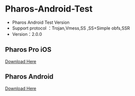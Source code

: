 # Pharos-Android-Test
* Pharos Android Test Version
* Support protocol ：Trojan,Vmess,SS ,SS+Simple obfs,SSR
* Version：2.0.0


## Pharos Pro iOS
[Download Here](https://apps.apple.com/app/pharos-pro/id1456610173)


## Pharos Android 
 
 [Download Here](https://github.com/PharosVip/Pharos-Android-Test/releases)
